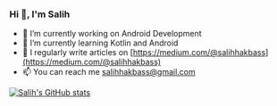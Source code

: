 ### Hi 👋, I'm Salih 



- 🔭 I’m currently working on Android Development
- 🌱 I’m currently learning Kotlin and Android
- 💬 I regularly write articles on [https://medium.com/@salihhakbass](https://medium.com/@salihhakbass)
- 📫 You can reach me  [salihhakbass@gmail.com](salihhakbass@gmail.com)

[![Salih's GitHub stats](https://github-readme-stats.vercel.app/api?username=salihakbass)](https://github.com/salihakbass/github-readme-stats)



